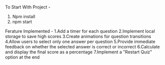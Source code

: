 To Start With Project - 
1. Npm install
2. npm start

Ferature Implemented - 
1.Add a timer for each question
2.Implement local storage to save high scores
3.Create animations for question transitions
4.Allow users to select only one answer per question
5.Provide immediate feedback on whether the selected answer is correct or incorrect
6.Calculate and display the final score as a percentage
7.Implement a "Restart Quiz" option at the end
